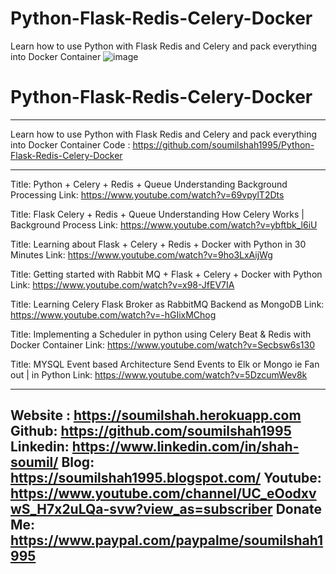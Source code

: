 # Python-Flask-Redis-Celery-Docker
Learn how to use Python with Flask Redis and Celery and pack everything into Docker Container 
![image](https://user-images.githubusercontent.com/39345855/97774560-3a45d500-1b2f-11eb-93e0-4b007d80d9ab.png)

# Python-Flask-Redis-Celery-Docker

--------------------------------------------------------------------------------------------------
Learn how to use Python with Flask Redis and Celery and pack everything into Docker Container 
Code : https://github.com/soumilshah1995/Python-Flask-Redis-Celery-Docker

---------------------------------------------------------------------------------------------------

Title: Python + Celery + Redis + Queue Understanding Background Processing
Link:  https://www.youtube.com/watch?v=69vpylT2Dts
            

Title: Flask Celery + Redis  + Queue  Understanding How Celery Works | Background Process
Link:  https://www.youtube.com/watch?v=ybftbk_l6iU
            

Title: Learning about Flask + Celery + Redis + Docker with Python in 30 Minutes
Link:  https://www.youtube.com/watch?v=9ho3LxAijWg
            

Title: Getting started with Rabbit MQ + Flask + Celery + Docker with Python
Link:  https://www.youtube.com/watch?v=x98-JfEV7IA
            

Title: Learning Celery Flask Broker as RabbitMQ Backend as MongoDB
Link:  https://www.youtube.com/watch?v=-hGIixMChog
            

Title: Implementing a Scheduler in python using Celery Beat & Redis  with Docker Container
Link:  https://www.youtube.com/watch?v=Secbsw6s130
            

Title: MYSQL Event based Architecture Send Events to Elk or Mongo ie Fan out | in Python
Link:  https://www.youtube.com/watch?v=5DzcumWev8k
            

------------------------------------------
Website : https://soumilshah.herokuapp.com
Github: https://github.com/soumilshah1995
Linkedin: https://www.linkedin.com/in/shah-soumil/
Blog: https://soumilshah1995.blogspot.com/
Youtube: https://www.youtube.com/channel/UC_eOodxvwS_H7x2uLQa-svw?view_as=subscriber
Donate Me: https://www.paypal.com/paypalme/soumilshah1995
------------------------------------------


